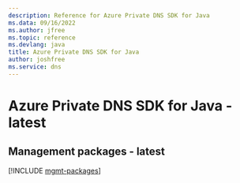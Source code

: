 ```yaml
---
description: Reference for Azure Private DNS SDK for Java
ms.data: 09/16/2022
ms.author: jfree
ms.topic: reference
ms.devlang: java
title: Azure Private DNS SDK for Java
author: joshfree
ms.service: dns
---
```

# Azure Private DNS SDK for Java - latest

## Management packages - latest
[!INCLUDE [mgmt-packages](private-dns-mgmt-index.md)]